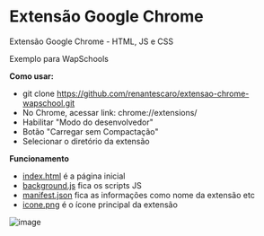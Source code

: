 # Extensão Google Chrome

Extensão Google Chrome - HTML, JS e CSS

Exemplo para WapSchools

**Como usar:**
- git clone https://github.com/renantescaro/extensao-chrome-wapschool.git
- No Chrome, acessar link: chrome://extensions/
- Habilitar "Modo do desenvolvedor"
- Botão "Carregar sem Compactação"
- Selecionar o diretório da extensão

**Funcionamento**
- [index.html](index.html) é a página inicial
- [background.js](background.js) fica os scripts JS
- [manifest.json](manifest.json) fica as informações como nome da extensão etc
- [icone.png](icone.png) é o ícone principal da extensão

![image](https://user-images.githubusercontent.com/22078551/80226799-36d30d80-8623-11ea-8ced-b5458df8b5ab.png)
